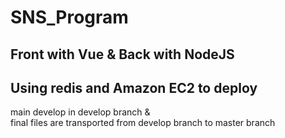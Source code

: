 # SNS_Program
## Front with Vue &amp; Back with NodeJS 

## Using redis and Amazon EC2 to deploy 
main develop in develop branch &amp; <br>
final files are transported from develop branch to master branch
